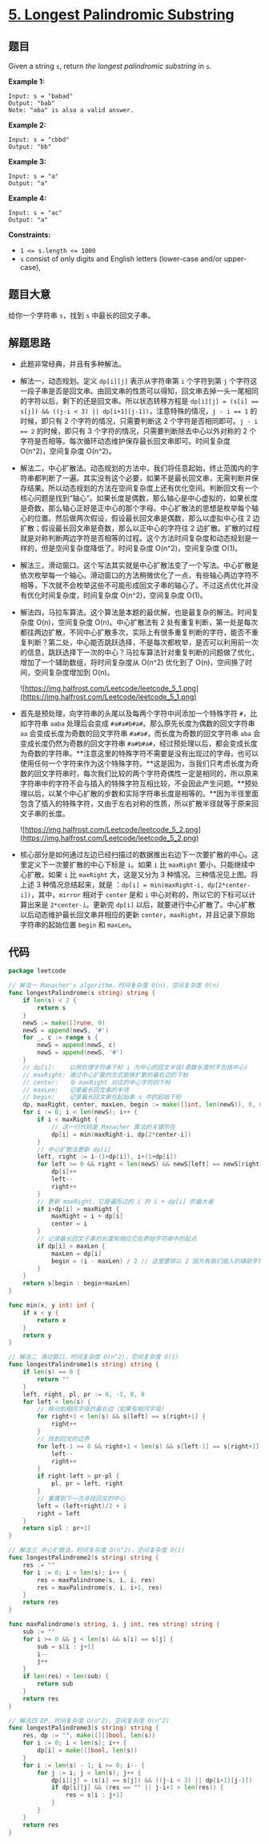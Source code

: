 # [5. Longest Palindromic Substring](https://leetcode-cn.com/problems/longest-palindromic-substring/)

## 题目

Given a string `s`, return *the longest palindromic substring* in `s`.

**Example 1:**

```
Input: s = "babad"
Output: "bab"
Note: "aba" is also a valid answer.

```

**Example 2:**

```
Input: s = "cbbd"
Output: "bb"

```

**Example 3:**

```
Input: s = "a"
Output: "a"

```

**Example 4:**

```
Input: s = "ac"
Output: "a"

```

**Constraints:**

- `1 <= s.length <= 1000`
- `s` consist of only digits and English letters (lower-case and/or upper-case),

## 题目大意

给你一个字符串 `s`，找到 `s` 中最长的回文子串。

## 解题思路

- 此题非常经典，并且有多种解法。
- 解法一，动态规划。定义 `dp[i][j]` 表示从字符串第 `i` 个字符到第 `j` 个字符这一段子串是否是回文串。由回文串的性质可以得知，回文串去掉一头一尾相同的字符以后，剩下的还是回文串。所以状态转移方程是 `dp[i][j] = (s[i] == s[j]) && ((j-i < 3) || dp[i+1][j-1])`，注意特殊的情况，`j - i == 1` 的时候，即只有 2 个字符的情况，只需要判断这 2 个字符是否相同即可。`j - i == 2` 的时候，即只有 3 个字符的情况，只需要判断除去中心以外对称的 2 个字符是否相等。每次循环动态维护保存最长回文串即可。时间复杂度 O(n^2)，空间复杂度 O(n^2)。
- 解法二，中心扩散法。动态规划的方法中，我们将任意起始，终止范围内的字符串都判断了一遍。其实没有这个必要，如果不是最长回文串，无需判断并保存结果。所以动态规划的方法在空间复杂度上还有优化空间。判断回文有一个核心问题是找到“轴心”。如果长度是偶数，那么轴心是中心虚拟的，如果长度是奇数，那么轴心正好是正中心的那个字母。中心扩散法的思想是枚举每个轴心的位置。然后做两次假设，假设最长回文串是偶数，那么以虚拟中心往 2 边扩散；假设最长回文串是奇数，那么以正中心的字符往 2 边扩散。扩散的过程就是对称判断两边字符是否相等的过程。这个方法时间复杂度和动态规划是一样的，但是空间复杂度降低了。时间复杂度 O(n^2)，空间复杂度 O(1)。
- 解法三，滑动窗口。这个写法其实就是中心扩散法变了一个写法。中心扩散是依次枚举每一个轴心。滑动窗口的方法稍微优化了一点，有些轴心两边字符不相等，下次就不会枚举这些不可能形成回文子串的轴心了。不过这点优化并没有优化时间复杂度，时间复杂度 O(n^2)，空间复杂度 O(1)。
- 解法四，马拉车算法。这个算法是本题的最优解，也是最复杂的解法。时间复杂度 O(n)，空间复杂度 O(n)。中心扩散法有 2 处有重复判断，第一处是每次都往两边扩散，不同中心扩散多次，实际上有很多重复判断的字符，能否不重复判断？第二处，中心能否跳跃选择，不是每次都枚举，是否可以利用前一次的信息，跳跃选择下一次的中心？马拉车算法针对重复判断的问题做了优化，增加了一个辅助数组，将时间复杂度从 O(n^2) 优化到了 O(n)，空间换了时间，空间复杂度增加到 O(n)。

  ![https://img.halfrost.com/Leetcode/leetcode_5_1.png](https://img.halfrost.com/Leetcode/leetcode_5_1.png)

- 首先是预处理，向字符串的头尾以及每两个字符中间添加一个特殊字符 `#`，比如字符串 `aaba` 处理后会变成 `#a#a#b#a#`。那么原先长度为偶数的回文字符串 `aa` 会变成长度为奇数的回文字符串 `#a#a#`，而长度为奇数的回文字符串 `aba` 会变成长度仍然为奇数的回文字符串 `#a#b#a#`，经过预处理以后，都会变成长度为奇数的字符串。**注意这里的特殊字符不需要是没有出现过的字母，也可以使用任何一个字符来作为这个特殊字符。**这是因为，当我们只考虑长度为奇数的回文字符串时，每次我们比较的两个字符奇偶性一定是相同的，所以原来字符串中的字符不会与插入的特殊字符互相比较，不会因此产生问题。**预处理以后，以某个中心扩散的步数和实际字符串长度是相等的。**因为半径里面包含了插入的特殊字符，又由于左右对称的性质，所以扩散半径就等于原来回文子串的长度。

  ![https://img.halfrost.com/Leetcode/leetcode_5_2.png](https://img.halfrost.com/Leetcode/leetcode_5_2.png)

- 核心部分是如何通过左边已经扫描过的数据推出右边下一次要扩散的中心。这里定义下一次要扩散的中心下标是 `i`。如果 `i` 比 `maxRight` 要小，只能继续中心扩散。如果 `i` 比 `maxRight` 大，这是又分为 3 种情况。三种情况见上图。将上述 3 种情况总结起来，就是 ：`dp[i] = min(maxRight-i, dp[2*center-i])`，其中，`mirror` 相对于 `center` 是和 `i` 中心对称的，所以它的下标可以计算出来是 `2*center-i`。更新完 `dp[i]` 以后，就要进行中心扩散了。中心扩散以后动态维护最长回文串并相应的更新 `center`，`maxRight`，并且记录下原始字符串的起始位置 `begin` 和 `maxLen`。

## 代码

```go
package leetcode

// 解法一 Manacher's algorithm，时间复杂度 O(n)，空间复杂度 O(n)
func longestPalindrome(s string) string {
	if len(s) < 2 {
		return s
	}
	newS := make([]rune, 0)
	newS = append(newS, '#')
	for _, c := range s {
		newS = append(newS, c)
		newS = append(newS, '#')
	}
	// dp[i]:    以预处理字符串下标 i 为中心的回文半径(奇数长度时不包括中心)
	// maxRight: 通过中心扩散的方式能够扩散的最右边的下标
	// center:   与 maxRight 对应的中心字符的下标
	// maxLen:   记录最长回文串的半径
	// begin:    记录最长回文串在起始串 s 中的起始下标
	dp, maxRight, center, maxLen, begin := make([]int, len(newS)), 0, 0, 1, 0
	for i := 0; i < len(newS); i++ {
		if i < maxRight {
			// 这一行代码是 Manacher 算法的关键所在
			dp[i] = min(maxRight-i, dp[2*center-i])
		}
		// 中心扩散法更新 dp[i]
		left, right := i-(1+dp[i]), i+(1+dp[i])
		for left >= 0 && right < len(newS) && newS[left] == newS[right] {
			dp[i]++
			left--
			right++
		}
		// 更新 maxRight，它是遍历过的 i 的 i + dp[i] 的最大者
		if i+dp[i] > maxRight {
			maxRight = i + dp[i]
			center = i
		}
		// 记录最长回文子串的长度和相应它在原始字符串中的起点
		if dp[i] > maxLen {
			maxLen = dp[i]
			begin = (i - maxLen) / 2 // 这里要除以 2 因为有我们插入的辅助字符 #
		}
	}
	return s[begin : begin+maxLen]
}

func min(x, y int) int {
	if x < y {
		return x
	}
	return y
}

// 解法二 滑动窗口，时间复杂度 O(n^2)，空间复杂度 O(1)
func longestPalindrome1(s string) string {
	if len(s) == 0 {
		return ""
	}
	left, right, pl, pr := 0, -1, 0, 0
	for left < len(s) {
		// 移动到相同字母的最右边（如果有相同字母）
		for right+1 < len(s) && s[left] == s[right+1] {
			right++
		}
		// 找到回文的边界
		for left-1 >= 0 && right+1 < len(s) && s[left-1] == s[right+1] {
			left--
			right++
		}
		if right-left > pr-pl {
			pl, pr = left, right
		}
		// 重置到下一次寻找回文的中心
		left = (left+right)/2 + 1
		right = left
	}
	return s[pl : pr+1]
}

// 解法三 中心扩散法，时间复杂度 O(n^2)，空间复杂度 O(1)
func longestPalindrome2(s string) string {
	res := ""
	for i := 0; i < len(s); i++ {
		res = maxPalindrome(s, i, i, res)
		res = maxPalindrome(s, i, i+1, res)
	}
	return res
}

func maxPalindrome(s string, i, j int, res string) string {
	sub := ""
	for i >= 0 && j < len(s) && s[i] == s[j] {
		sub = s[i : j+1]
		i--
		j++
	}
	if len(res) < len(sub) {
		return sub
	}
	return res
}

// 解法四 DP，时间复杂度 O(n^2)，空间复杂度 O(n^2)
func longestPalindrome3(s string) string {
	res, dp := "", make([][]bool, len(s))
	for i := 0; i < len(s); i++ {
		dp[i] = make([]bool, len(s))
	}
	for i := len(s) - 1; i >= 0; i-- {
		for j := i; j < len(s); j++ {
			dp[i][j] = (s[i] == s[j]) && ((j-i < 3) || dp[i+1][j-1])
			if dp[i][j] && (res == "" || j-i+1 > len(res)) {
				res = s[i : j+1]
			}
		}
	}
	return res
}
```
